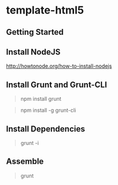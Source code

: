 template-html5
==============

Getting Started
---------------

## Install NodeJS

http://howtonode.org/how-to-install-nodejs

## Install Grunt and Grunt-CLI

> npm install grunt

> npm install -g grunt-cli

## Install Dependencies

> grunt -i

## Assemble 

> grunt